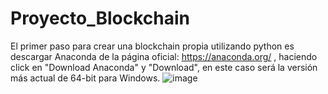 # Proyecto_Blockchain

El primer paso para crear una blockchain propia utilizando python es descargar Anaconda de la página oficial: https://anaconda.org/ , haciendo click en "Download Anaconda" y "Download", en este caso será la versión más actual de 64-bit para Windows.
![image](https://user-images.githubusercontent.com/70983585/145254001-f4a502df-d58c-41a8-8c1c-c8c8d3e6b7db.png)


